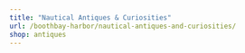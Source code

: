 ```yaml
---
title: "Nautical Antiques & Curiosities"
url: /boothbay-harbor/nautical-antiques-and-curiosities/
shop: antiques
---
```

